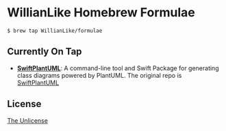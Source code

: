 # WillianLike Homebrew Formulae

```terminal
$ brew tap WillianLike/formulae
```

## Currently On Tap

- **[SwiftPlantUML](https://github.com/WillianLike/SwiftPlantUML)**:
  A command-line tool and Swift Package for generating class diagrams powered by PlantUML.
  The original repo is [SwiftPlantUML](https://github.com/MarcoEidinger/SwiftPlantUML)

## License

[The Unlicense](http://unlicense.org)
